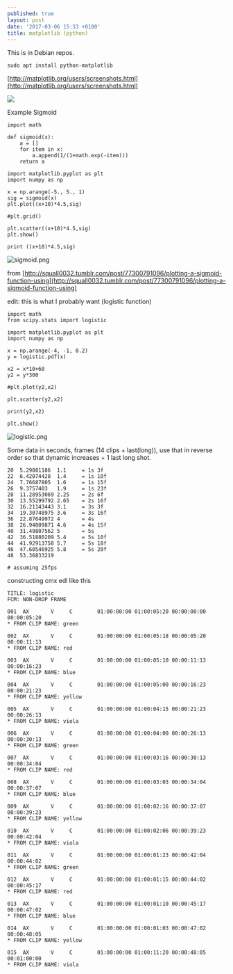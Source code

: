 ```yaml
---
published: true
layout: post
date: '2017-03-06 15:33 +0100'
title: matplotlib (python)
---
```

This is in Debian repos. 

    sudo apt install python-matplotlib
    
[http://matplotlib.org/users/screenshots.html](http://matplotlib.org/users/screenshots.html)
    
![](http://matplotlib.org/_images/polar_scatter_demo.png)

Example Sigmoid

    import math 
    
    def sigmoid(x):
        a = []
        for item in x:
            a.append(1/(1+math.exp(-item)))
        return a
    
    import matplotlib.pyplot as plt
    import numpy as np
    
    x = np.arange(-5., 5., 1)
    sig = sigmoid(x)
    plt.plot((x+10)*4.5,sig)
    
    #plt.grid()

    plt.scatter((x+10)*4.5,sig)
    plt.show()
    
    print ((x+10)*4.5,sig)
    
![sigmoid.png]({{site.baseurl}}/media/sigmoid.png)

from [http://squall0032.tumblr.com/post/77300791096/plotting-a-sigmoid-function-using](http://squall0032.tumblr.com/post/77300791096/plotting-a-sigmoid-function-using)

edit: this is what I probably want (logistic function)

    import math 
    from scipy.stats import logistic

    import matplotlib.pyplot as plt
    import numpy as np

    x = np.arange(-4, -1, 0.2)
    y = logistic.pdf(x)

    x2 = x*10+60
    y2 = y*300

    #plt.plot(y2,x2)

    plt.scatter(y2,x2)

    print(y2,x2)

    plt.show()

![logistic.png]({{site.baseurl}}/media/logistic.png)

Some data in seconds, frames (14 clips + last(long)), use that in reverse order so that dynamic increases + 1 last long shot.

    20  5.29881186  1.1     = 1s 3f
    22  6.42074428  1.4     = 1s 10f
    24  7.76687805  1.6     = 1s 15f
    26  9.3757403   1.9     = 1s 23f
    28  11.28953069 2.25    = 2s 6f
    30  13.55299792 2.65    = 2s 16f
    32  16.21143443 3.1     = 3s 3f
    34  19.30748975 3.6     = 3s 16f
    36  22.87649972 4       = 4s
    38  26.94009871 4.6     = 4s 15f
    40  31.49807562 5       = 5s
    42  36.51880209 5.4     = 5s 10f
    44  41.92913758 5.7     = 5s 18f
    46  47.60546925 5.8     = 5s 20f
    48  53.36833219
    
    # assuming 25fps
    
constructing cmx edl like this

    TITLE: logistic
    FCM: NON-DROP FRAME
    
    001  AX       V     C        01:00:00:00 01:00:05:20 00:00:00:00 00:00:05:20
    * FROM CLIP NAME: green
    
    002  AX       V     C        01:00:00:00 01:00:05:18 00:00:05:20 00:00:11:13
    * FROM CLIP NAME: red
    
    003  AX       V     C        01:00:00:00 01:00:05:10 00:00:11:13 00:00:16:23
    * FROM CLIP NAME: blue
    
    004  AX       V     C        01:00:00:00 01:00:05:00 00:00:16:23 00:00:21:23
    * FROM CLIP NAME: yellow
    
    005  AX       V     C        01:00:00:00 01:00:04:15 00:00:21:23 00:00:26:13
    * FROM CLIP NAME: viola
    
    006  AX       V     C        01:00:00:00 01:00:04:00 00:00:26:13 00:00:30:13
    * FROM CLIP NAME: green
    
    007  AX       V     C        01:00:00:00 01:00:03:16 00:00:30:13 00:00:34:04
    * FROM CLIP NAME: red
    
    008  AX       V     C        01:00:00:00 01:00:03:03 00:00:34:04 00:00:37:07
    * FROM CLIP NAME: blue
    
    009  AX       V     C        01:00:00:00 01:00:02:16 00:00:37:07 00:00:39:23
    * FROM CLIP NAME: yellow
    
    010  AX       V     C        01:00:00:00 01:00:02:06 00:00:39:23 00:00:42:04
    * FROM CLIP NAME: viola
    
    011  AX       V     C        01:00:00:00 01:00:01:23 00:00:42:04 00:00:44:02
    * FROM CLIP NAME: green
    
    012  AX       V     C        01:00:00:00 01:00:01:15 00:00:44:02 00:00:45:17
    * FROM CLIP NAME: red
    
    013  AX       V     C        01:00:00:00 01:00:01:10 00:00:45:17 00:00:47:02
    * FROM CLIP NAME: blue
    
    014  AX       V     C        01:00:00:00 01:00:01:03 00:00:47:02 00:00:48:05
    * FROM CLIP NAME: yellow
    
    015  AX       V     C        01:00:00:00 01:00:11:20 00:00:48:05 00:01:00:00
    * FROM CLIP NAME: viola

